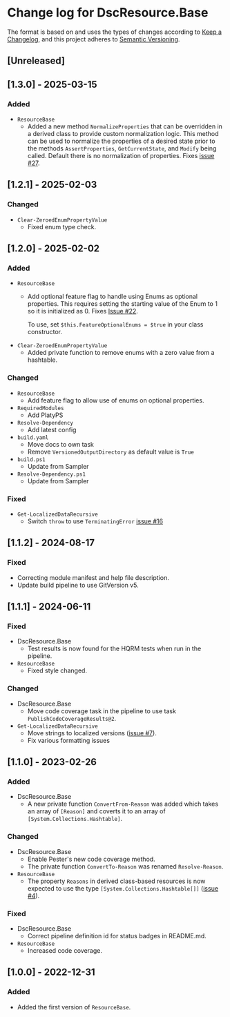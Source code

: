 # Change log for DscResource.Base

The format is based on and uses the types of changes according to [Keep a Changelog](https://keepachangelog.com/en/1.0.0/),
and this project adheres to [Semantic Versioning](https://semver.org/spec/v2.0.0.html).

## [Unreleased]

## [1.3.0] - 2025-03-15

### Added

- `ResourceBase`
  - Added a new method `NormalizeProperties` that can be overridden in a
    derived class to provide custom normalization logic. This method can
    be used to normalize the properties of a desired state prior to the
    methods `AssertProperties`, `GetCurrentState`, and `Modify` being called.
    Default there is no normalization of properties. Fixes [issue #27](https://github.com/dsccommunity/DscResource.Base/issues/27).

## [1.2.1] - 2025-02-03

### Changed

- `Clear-ZeroedEnumPropertyValue`
  - Fixed enum type check.

## [1.2.0] - 2025-02-02

### Added

- `ResourceBase`
  - Add optional feature flag to handle using Enums as optional properties.
    This requires setting the starting value of the Enum to 1 so it is
    initialized as 0. Fixes [Issue #22](https://github.com/dsccommunity/DscResource.Base/issues/22).

    To use, set `$this.FeatureOptionalEnums = $true` in your class constructor.
- `Clear-ZeroedEnumPropertyValue`
  - Added private function to remove enums with a zero value from a hashtable.

### Changed

- `ResourceBase`
  - Add feature flag to allow use of enums on optional properties.
- `RequiredModules`
  - Add PlatyPS
- `Resolve-Dependency`
  - Add latest config
- `build.yaml`
  - Move docs to own task
  - Remove `VersionedOutputDirectory` as default value is `True`
- `build.ps1`
  - Update from Sampler
- `Resolve-Dependency.ps1`
  - Update from Sampler

### Fixed

- `Get-LocalizedDataRecursive`
  - Switch `throw` to use `TerminatingError` [issue #16](https://github.com/dsccommunity/DscResource.Base/issues/16)

## [1.1.2] - 2024-08-17

### Fixed

- Correcting module manifest and help file description.
- Update build pipeline to use GitVersion v5.

## [1.1.1] - 2024-06-11

### Fixed

- DscResource.Base
  - Test results is now found for the HQRM tests when run in the pipeline.
- `ResourceBase`
  - Fixed style changed.

### Changed

- DscResource.Base
  - Move code coverage task in the pipeline to use task `PublishCodeCoverageResults@2`.
- `Get-LocalizedDataRecursive`
  - Move strings to localized versions ([issue #7](https://github.com/dsccommunity/DscResource.Base/issues/7)).
  - Fix various formatting issues

## [1.1.0] - 2023-02-26

### Added

- DscResource.Base
  - A new private function `ConvertFrom-Reason` was added which takes an
    array of `[Reason]` and coverts it to an array of `[System.Collections.Hashtable]`.

### Changed

- DscResource.Base
  - Enable Pester's new code coverage method.
  - The private function `ConvertTo-Reason` was renamed `Resolve-Reason`.
- `ResourceBase`
  - The property `Reasons` in derived class-based resources is now expected
    to use the type `[System.Collections.Hashtable[]]` ([issue #4](https://github.com/dsccommunity/DscResource.Base/issues/4)).

### Fixed

- DscResource.Base
  - Correct pipeline definition id for status badges in README.md.
- `ResourceBase`
  - Increased code coverage.

## [1.0.0] - 2022-12-31

### Added

- Added the first version of `ResourceBase`.
